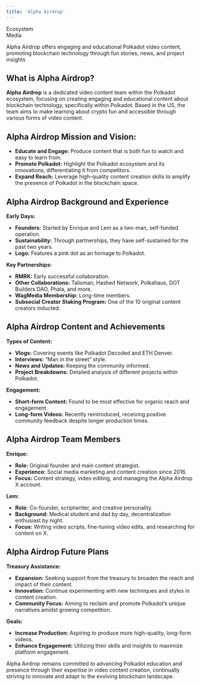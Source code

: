 ```yaml
---
title: 'Alpha Airdrop'
---
```

Ecosystem  
 Media  

Alpha Airdrop offers engaging and educational Polkadot video content, promoting blockchain technology through fun stories, news, and project insights

What is Alpha Airdrop?
----------------------

**Alpha Airdrop** is a dedicated video content team within the Polkadot ecosystem, focusing on creating engaging and educational content about blockchain technology, specifically within Polkadot. Based in the US, the team aims to make learning about crypto fun and accessible through various forms of video content.

**Alpha Airdrop Mission and Vision:**
-------------------------------------

- **Educate and Engage:** Produce content that is both fun to watch and easy to learn from.
- **Promote Polkadot:** Highlight the Polkadot ecosystem and its innovations, differentiating it from competitors.
- **Expand Reach:** Leverage high-quality content creation skills to amplify the presence of Polkadot in the blockchain space.

Alpha Airdrop Background and Experience
---------------------------------------

**Early Days:**

- **Founders:** Started by Enrique and Lem as a two-man, self-funded operation.
- **Sustainability:** Through partnerships, they have self-sustained for the past two years.
- **Logo:** Features a pink dot as an homage to Polkadot.

**Key Partnerships:**

- **RMRK:** Early successful collaboration.
- **Other Collaborations:** Talisman, Hashed Network, Polkahaus, DOT Builders DAO, Phala, and more.
- **WagMedia Membership:** Long-time members.
- **Subsocial Creator Staking Program:** One of the 10 original content creators inducted.

Alpha Airdrop Content and Achievements
--------------------------------------

**Types of Content:**

- **Vlogs:** Covering events like Polkadot Decoded and ETH Denver.
- **Interviews:** “Man in the street” style.
- **News and Updates:** Keeping the community informed.
- **Project Breakdowns:** Detailed analysis of different projects within Polkadot.

**Engagement:**

- **Short-form Content:** Found to be most effective for organic reach and engagement.
- **Long-form Videos:** Recently reintroduced, receiving positive community feedback despite longer production times.

Alpha Airdrop Team Members
--------------------------

**Enrique:**

- **Role:** Original founder and main content strategist.
- **Experience:** Social media marketing and content creation since 2016.
- **Focus:** Content strategy, video editing, and managing the Alpha Airdrop X account.

**Lem:**

- **Role:** Co-founder, scriptwriter, and creative personality.
- **Background:** Medical student and dad by day, decentralization enthusiast by night.
- **Focus:** Writing video scripts, fine-tuning video edits, and researching for content on X.

Alpha Airdrop Future Plans
--------------------------

**Treasury Assistance:**

- **Expansion:** Seeking support from the treasury to broaden the reach and impact of their content.
- **Innovation:** Continue experimenting with new techniques and styles in content creation.
- **Community Focus:** Aiming to reclaim and promote Polkadot’s unique narratives amidst growing competition.

**Goals:**

- **Increase Production:** Aspiring to produce more high-quality, long-form videos.
- **Enhance Engagement:** Utilizing their skills and insights to maximize platform engagement.

Alpha Airdrop remains committed to advancing Polkadot education and presence through their expertise in video content creation, continually striving to innovate and adapt to the evolving blockchain landscape.
